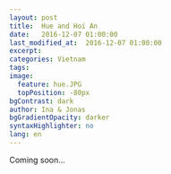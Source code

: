 ```yaml
---
layout: post
title:  Hue and Hoi An
date:   2016-12-07 01:00:00
last_modified_at:  2016-12-07 01:00:00
excerpt:
categories: Vietnam
tags:
image:
  feature: hue.JPG
  topPosition: -80px
bgContrast: dark
author: Ina & Jonas
bgGradientOpacity: darker
syntaxHighlighter: no
lang: en
---
```

Coming soon...
